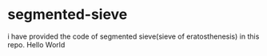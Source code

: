 # segmented-sieve
i have provided the code of segmented sieve(sieve of eratosthenesis) in this repo.
Hello World
